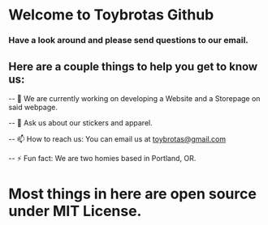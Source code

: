 # Welcome to Toybrotas Github
### Have a look around and please send questions to our email.

## Here are a couple things to help you get to know us:

 -- 🔭 We are currently working on developing a Website and a Storepage on said webpage.

 -- 💬 Ask us about our stickers and apparel.

 -- 📫 How to reach us: You can email us at toybrotas@gmail.com

 -- ⚡ Fun fact: We are two homies based in Portland, OR.
 
 # Most things in here are open source under MIT License.
